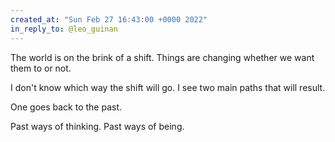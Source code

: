 ```yaml
---
created_at: "Sun Feb 27 16:43:00 +0000 2022"
in_reply_to: @leo_guinan
---
```


The world is on the brink of a shift. Things are changing whether we want them to or not.

I don't know which way the shift will go. I see two main paths that will result. 

One goes back to the past.

Past ways of thinking. Past ways of being.